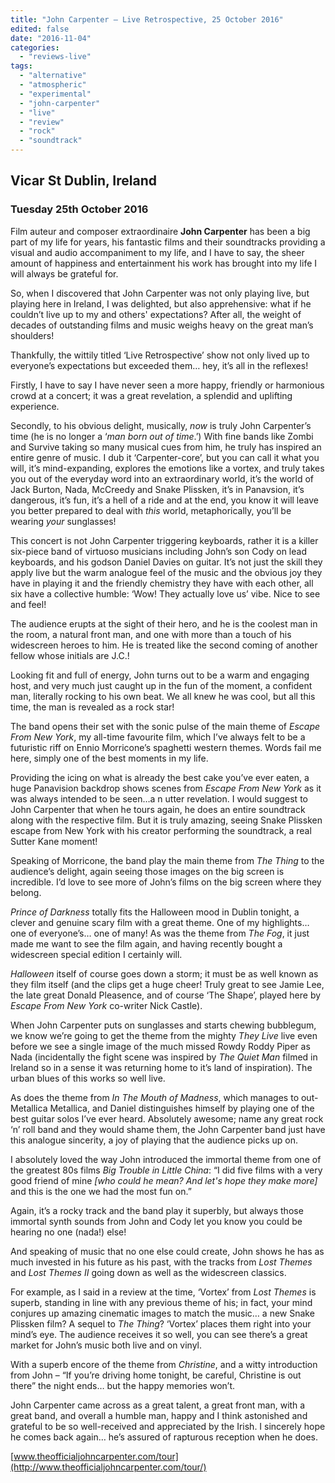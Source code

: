 ```yaml
---
title: "John Carpenter – Live Retrospective, 25 October 2016"
edited: false
date: "2016-11-04"
categories:
  - "reviews-live"
tags:
  - "alternative"
  - "atmospheric"
  - "experimental"
  - "john-carpenter"
  - "live"
  - "review"
  - "rock"
  - "soundtrack"
---
```


## **Vicar St Dublin, Ireland**

### **Tuesday 25th October 2016**

Film auteur and composer extraordinaire **John Carpenter** has been a big part of my life for years, his fantastic films and their soundtracks providing a visual and audio accompaniment to my life, and I have to say, the sheer amount of happiness and entertainment his work has brought into my life I will always be grateful for.

So, when I discovered that John Carpenter was not only playing live, but playing here in Ireland, I was delighted, but also apprehensive: what if he couldn’t live up to my and others' expectations? After all, the weight of decades of outstanding films and music weighs heavy on the great man’s shoulders!

Thankfully, the wittily titled ‘Live Retrospective’ show not only lived up to everyone’s expectations but exceeded them… hey, it’s all in the reflexes!

Firstly, I have to say I have never seen a more happy, friendly or harmonious crowd at a concert; it was a great revelation, a splendid and uplifting experience.

Secondly, to his obvious delight, musically, _now_ is truly John Carpenter’s time (he is no longer a ‘_man born out of time_.’) With fine bands like Zombi and Survive taking so many musical cues from him, he truly has inspired an entire genre of music. I dub it ‘Carpenter-core’, but you can call it what you will, it’s mind-expanding, explores the emotions like a vortex, and truly takes you out of the everyday word into an extraordinary world, it’s the world of Jack Burton, Nada, McCreedy and Snake Plissken, it’s in Panavsion, it’s dangerous, it’s fun, it’s a hell of a ride and at the end, you know it will leave you better prepared to deal with _this_ world, metaphorically, you’ll be wearing _your_ sunglasses!

This concert is not John Carpenter triggering keyboards, rather it is a killer six-piece band of virtuoso musicians including John’s son Cody on lead keyboards, and his godson Daniel Davies on guitar. It’s not just the skill they apply live but the warm analogue feel of the music and the obvious joy they have in playing it and the friendly chemistry they have with each other, all six have a collective humble: ‘Wow! They actually love us’ vibe. Nice to see and feel!

The audience erupts at the sight of their hero, and he is the coolest man in the room, a natural front man, and one with more than a touch of his widescreen heroes to him. He is treated like the second coming of another fellow whose initials are J.C.!

Looking fit and full of energy, John turns out to be a warm and engaging host, and very much just caught up in the fun of the moment, a confident man, literally rocking to his own beat. We all knew he was cool, but all this time, the man is revealed as a rock star!

The band opens their set with the sonic pulse of the main theme of _Escape From New York_, my all-time favourite film, which I’ve always felt to be a futuristic riff on Ennio Morricone’s spaghetti western themes. Words fail me here, simply one of the best moments in my life.

Providing the icing on what is already the best cake you’ve ever eaten, a huge Panavision backdrop shows scenes from _Escape From New York_ as it was always intended to be seen…a n utter revelation. I would suggest to John Carpenter that when he tours again, he does an entire soundtrack along with the respective film. But it is truly amazing, seeing Snake Plissken escape from New York with his creator performing the soundtrack, a real Sutter Kane moment!

Speaking of Morricone, the band play the main theme from _The Thing_ to the audience’s delight, again seeing those images on the big screen is incredible. I’d love to see more of John’s films on the big screen where they belong.

_Prince of Darkness_ totally fits the Halloween mood in Dublin tonight, a clever and genuine scary film with a great theme. One of my highlights… one of everyone’s… one of many! As was the theme from _The Fog_, it just made me want to see the film again, and having recently bought a widescreen special edition I certainly will.

_Halloween_ itself of course goes down a storm; it must be as well known as they film itself (and the clips get a huge cheer! Truly great to see Jamie Lee, the late great Donald Pleasence, and of course ‘The Shape’, played here by _Escape From New York_ co-writer Nick Castle).

When John Carpenter puts on sunglasses and starts chewing bubblegum, we know we’re going to get the theme from the mighty _They Live_ live even before we see a single image of the much missed Rowdy Roddy Piper as Nada (incidentally the fight scene was inspired by _The Quiet Man_ filmed in Ireland so in a sense it was returning home to it’s land of inspiration). The urban blues of this works so well live.

As does the theme from _In The Mouth of Madness_, which manages to out-Metallica Metallica, and Daniel distinguishes himself by playing one of the best guitar solos I’ve ever heard. Absolutely awesome; name any great rock ‘n’ roll band and they would shame them, the John Carpenter band just have this analogue sincerity, a joy of playing that the audience picks up on.

I absolutely loved the way John introduced the immortal theme from one of the greatest 80s films _Big Trouble in Little China_: “I did five films with a very good friend of mine _\[who could he mean? And let's hope they make more\]_ and this is the one we had the most fun on.”

Again, it’s a rocky track and the band play it superbly, but always those immortal synth sounds from John and Cody let you know you could be hearing no one (nada!) else!

And speaking of music that no one else could create, John shows he has as much invested in his future as his past, with the tracks from _Lost Themes_ and _Lost Themes II_ going down as well as the widescreen classics.

For example, as I said in a review at the time, ‘Vortex’ from _Lost Themes_ is superb, standing in line with any previous theme of his; in fact, your mind conjures up amazing cinematic images to match the music… a new Snake Plissken film? A sequel to _The Thing_? ‘Vortex’ places them right into your mind’s eye. The audience receives it so well, you can see there’s a great market for John’s music both live and on vinyl.

With a superb encore of the theme from _Christine_, and a witty introduction from John – “If you’re driving home tonight, be careful, Christine is out there” the night ends… but the happy memories won’t.

John Carpenter came across as a great talent, a great front man, with a great band, and overall a humble man, happy and I think astonished and grateful to be so well-received and appreciated by the Irish. I sincerely hope he comes back again… he’s assured of rapturous reception when he does.

[www.theofficialjohncarpenter.com/tour](http://www.theofficialjohncarpenter.com/tour/)
